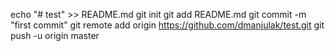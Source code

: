 echo "# test" >> README.md
git init
git add README.md
git commit -m "first commit"
git remote add origin https://github.com/dmanjulak/test.git
git push -u origin master
